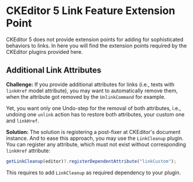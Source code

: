 # CKEditor 5 Link Feature Extension Point

CKEditor 5 does not provide extension points for adding for sophisticated
behaviors to links. In here you will find the extension points required by the
CKEditor plugins provided here.

## Additional Link Attributes

**Challenge:** If you provide additional attributes for links (i.e., texts with
`linkHref` model attribute), you may want to automatically remove them, when the
attribute got removed by the `UnlinkCommand` for example.

Yet, you want only one Undo-step for the removal of both attributes, i.e.,
undoing one `unlink` action has to restore both attributes, your custom one
and `linkHref`.

**Solution:** The solution is registering a post-fixer at CKEditor's document
instance. And to ease this approach, you may use the `LinkCleanup` plugin. You
can register any attribute, which must not exist without corresponding
`linkHref` attribute:

```typescript
getLinkCleanup(editor)?.registerDependentAttribute("linkCustom");
```

This requires to add `LinkCleanup` as required dependency to your plugin.
